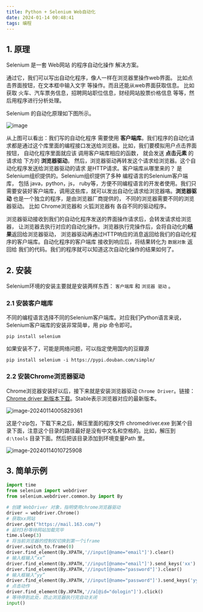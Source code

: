 ```yaml
---
title: Python + Selenium Web自动化
date: 2024-01-14 00:48:41
tags: 编程
---
```


## 1. 原理

Selenium 是一套 Web网站 的程序自动化操作 解决方案。

通过它，我们可以写出自动化程序，像人一样在浏览器里操作web界面。 比如点击界面按钮，在文本框中输入文字 等操作。而且还能从web界面获取信息。 比如获取 火车、汽车票务信息，招聘网站职位信息，财经网站股票价格信息 等等，然后用程序进行分析处理。

Selenium 的自动化原理如下图所示。

![image](https://cdn.jsdelivr.net/gh/helloliyilin/picgoimg//img/tut_20240113094425_19.png)

从上图可以看出：我们写的自动化程序 需要使用 **客户端库**。我们程序的自动化请求都是通过这个库里面的编程接口发送给浏览器。比如，我们要模拟用户点击界面按钮， 自动化程序里面就应该 调用客户端库相应的函数， 就会发送 **点击元素** 的请求给 下方的 **浏览器驱动**。 然后，浏览器驱动再转发这个请求给浏览器。这个自动化程序发送给浏览器驱动的请求 是HTTP请求。客户端库从哪里来的？ 是Selenium组织提供的。Selenium组织提供了多种 编程语言的Selenium客户端库， 包括 java，python，js， ruby等，方便不同编程语言的开发者使用。我们只需要安装好客户端库，调用这些库，就可以发出自动化请求给浏览器咯。**浏览器驱动** 也是一个独立的程序，是由浏览器厂商提供的， 不同的浏览器需要不同的浏览器驱动。 比如 Chrome浏览器和 火狐浏览器有 各自不同的驱动程序。

浏览器驱动接收到我们的自动化程序发送的界面操作请求后，会转发请求给浏览器， 让浏览器去执行对应的自动化操作。浏览器执行完操作后，会将自动化的**结果**返回给浏览器驱动， 浏览器驱动再通过HTTP响应的消息返回给我们的自动化程序的客户端库。自动化程序的客户端库 接收到响应后，将结果转化为 `数据对象` 返回给 我们的代码。我们的程序就可以知道这次自动化操作的结果如何了。

## 2. 安装

Selenium环境的安装主要就是安装两样东西： `客户端库` 和 `浏览器 驱动` 。

### 2.1 安装客户端库

不同的编程语言选择不同的Selenium客户端库。对应我们Python语言来说，Selenium客户端库的安装非常简单，用 pip 命令即可。

```
pip install selenium
```

如果安装不了，可能是网络问题，可以指定使用国内的豆瓣源

```
pip install selenium -i https://pypi.douban.com/simple/
```

### 2.2 安装Chrome浏览器驱动

Chrome浏览器安装好以后，接下来就是安装浏览器驱动 `Chrome Driver`。链接：[Chrome driver 新版本下载](https://googlechromelabs.github.io/chrome-for-testing/)。Stable表示浏览器对应的最新版本。

![image-20240114005829361](./img/2024011401.png)

这是个zip包，下载下来之后，解压里面的程序文件 chromedriver.exe 到某个目录下面，注意这个目录的路径最好是没有中文名和空格的。比如，解压到 `d:\tools` 目录下面。然后把该目录添加到环境变量Path 里。

![image-20240114010725908](./img/2024011402.png)

## 3. 简单示例

```python
import time
from selenium import webdriver
from selenium.webdriver.common.by import By

# 创建 WebDriver 对象，指明使用chrome浏览器驱动
driver = webdriver.Chrome()		
# 获取xx网站
driver.get("https://mail.163.com/")		
# 延时3秒等待网站加载完毕
time.sleep(3)							
# 将当前浏览器的控制权切换到第一个iframe 
driver.switch_to.frame(0)   			
driver.find_element(By.XPATH,'//input[@name="email"]').clear() 
# 输入框输入“xx”
driver.find_element(By.XPATH,'//input[@name="email"]').send_keys('xx')	
driver.find_element(By.XPATH,'//input[@name="password"]').clear()
# 输入框输入“yy”
driver.find_element(By.XPATH,'//input[@name="password"]').send_keys('yy')
# 点击动作
driver.find_element(By.XPATH,'//a[@id="dologin"]').click()	
# 等待停到此处，防止浏览器执行完自动关闭
input()
```

